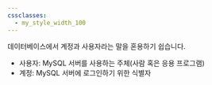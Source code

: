 ```yaml
---
cssclasses:
  - my_style_width_100
---
```

데이터베이스에서 계정과 사용자라는 말을 혼용하기 쉽습니다.
- 사용자: MySQL 서버를 사용하는 주체(사람 혹은 응용 프로그램)
- 계정: MySQL 서버에 로그인하기 위한 식별자